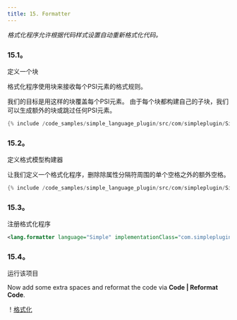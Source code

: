 ```yaml
---
title: 15. Formatter
---
```


*格式化程序允许根据代码样式设置自动重新格式化代码。*


### 15.1。
定义一个块


格式化程序使用块来接收每个PSI元素的格式规则。

我们的目标是用这样的块覆盖每个PSI元素。
由于每个块都构建自己的子块，我们可以生成额外的块或跳过任何PSI元素。


```java
{% include /code_samples/simple_language_plugin/src/com/simpleplugin/SimpleBlock.java %}
```

### 15.2。
定义格式模型构建器


让我们定义一个格式化程序，删除除属性分隔符周围的单个空格之外的额外空格。


```java
{% include /code_samples/simple_language_plugin/src/com/simpleplugin/SimpleFormattingModelBuilder.java %}
```

### 15.3。
注册格式化程序


```xml
<lang.formatter language="Simple" implementationClass="com.simpleplugin.SimpleFormattingModelBuilder"/>
```

### 15.4。
运行该项目


Now add some extra spaces and reformat the code via **Code \| Reformat Code**.

！[格式化](IMG/formatter.png)


